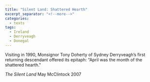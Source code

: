 ```yaml
---
title: "Silent Land: Shattered Hearth"
excerpt_separator: "<!--more-->"
categories:
  - texts
tags:
  - Ireland
  - Derryveagh
  - Donegal
---
```

Visiting in 1990, Monsignor Tony Doherty of Sydney Derryveagh’s first returning descendant offered its epitaph: “April was the month of the shattered hearth."
<!--more-->
_The Silent Land_
May McClintock
2007
